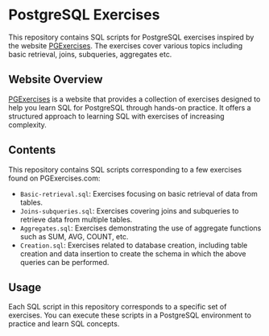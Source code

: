 # PostgreSQL Exercises

This repository contains SQL scripts for PostgreSQL exercises inspired by the website [PGExercises](https://pgexercises.com/). The exercises cover various topics including basic retrieval, joins, subqueries, aggregates etc.

## Website Overview

[PGExercises](https://pgexercises.com/) is a website that provides a collection of exercises designed to help you learn SQL for PostgreSQL through hands-on practice. It offers a structured approach to learning SQL with exercises of increasing complexity.

## Contents

This repository contains SQL scripts corresponding to a few exercises found on PGExercises.com:

- `Basic-retrieval.sql`: Exercises focusing on basic retrieval of data from tables.
- `Joins-subqueries.sql`: Exercises covering joins and subqueries to retrieve data from multiple tables.
- `Aggregates.sql`: Exercises demonstrating the use of aggregate functions such as SUM, AVG, COUNT, etc.
- `Creation.sql`: Exercises related to database creation, including table creation and data insertion to create the schema in which the above queries can be performed.

## Usage

Each SQL script in this repository corresponds to a specific set of exercises. You can execute these scripts in a PostgreSQL environment to practice and learn SQL concepts.

